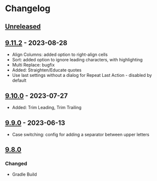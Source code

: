 # Changelog

## [Unreleased]

## [9.11.2] - 2023-08-28
- Align Columns: added option to right-align cells
- Sort: added option to ignore leading characters, with highlighting
- Multi Replace: bugfix
- Added: Straighten/Educate quotes
- Use last settings without a dialog for Repeat Last Action - disabled by default

## [9.10.0] - 2023-07-27
- Added: Trim Leading, Trim Trailing

## [9.9.0] - 2023-06-13
- Case switching: config for adding a separator between upper letters

## [9.8.0]

### Changed
- Gradle Build

[Unreleased]: https://github.com/krasa/StringManipulation/compare/v9.11.2...HEAD

[9.11.2]: https://github.com/krasa/StringManipulation/compare/v9.10.0...v9.11.2
[9.10.0]: https://github.com/krasa/StringManipulation/compare/v9.9.0...v9.10.0
[9.9.0]: https://github.com/krasa/StringManipulation/compare/v9.8.0...v9.9.0
[9.8.0]: https://github.com/krasa/StringManipulation/commits/v9.8.0
